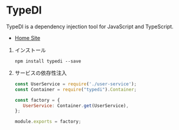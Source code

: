 # TypeDI
TypeDI is a dependency injection tool for JavaScript and TypeScript. 

   * [Home Site](https://www.npmjs.com/package/typedi)

   1. インストール

      ```
      npm install typedi --save
      ```

   1. サービスの依存性注入

      ```javascript
      const UserService = require('./user-service');
      const Container = require("typedi").Container;

      const factory = {
         UserService: Container.get(UserService),
      };

      module.exports = factory;
      ```